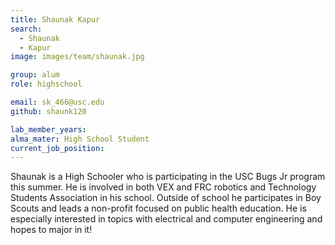 ```yaml
---
title: Shaunak Kapur
search:
  - Shaunak
  - Kapur
image: images/team/shaunak.jpg

group: alum
role: highschool

email: sk_466@usc.edu
github: shaunk120

lab_member_years: 
alma_mater: High School Student
current_job_position: 
---
```


Shaunak is a High Schooler who is participating in the USC Bugs Jr program this summer. He is involved in both VEX and FRC robotics and Technology Students Association in his school. Outside of school he participates in Boy Scouts and leads a non-profit focused on public health education. He is especially interested in topics with electrical and computer engineering and hopes to major in it!

